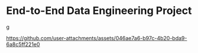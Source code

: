 # End-to-End Data Engineering Project


g


https://github.com/user-attachments/assets/046ae7a6-b97c-4b20-bda9-6a8c5ff221e0

